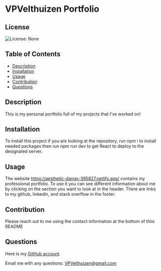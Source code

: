 # VPVelthuizen Portfolio

## License
![License: None](https://img.shields.io/badge/License-None-brightgreen)



## Table of Contents
- [Description](#description)
- [Installation](#installation)
- [Usage](#usage)
- [Contribution](#contribution)
- [Questions](#questions)

## Description
This is my personal portfolio full of my projects that I've worked on!

## Installation
To install this project if you are looking at the repository, run npm i to install needed packages then run npm run dev to get React to deploy to the designated server.

## Usage
The website https://aesthetic-dango-395827.netlify.app/ contains my professional portfolio. To use it you can see different information about me by clicking on the section you want to look at in the header. There are links to my github, linkedin, and stack overflow in the footer. 

## Contribution
Please reach out to me using the contact information at the bottom of thiis README

## Questions
Here is my [GitHub account](https://github.com/VPVelthuizen).

Email me with any questions: [VPVelthuizen@gmail.com](mailto:VPVelthuizen@gmail.com)